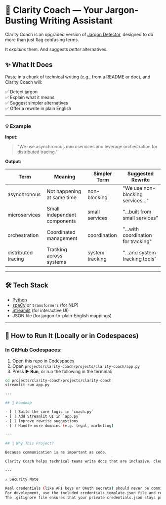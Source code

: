 # 🧠 Clarity Coach — Your Jargon-Busting Writing Assistant

Clarity Coach is an upgraded version of [Jargon Detector](../jargon-detector), designed to do more than just flag confusing terms.

It *explains* them. And suggests *better* alternatives.

## ✨ What It Does

Paste in a chunk of technical writing (e.g., from a README or doc), and Clarity Coach will:

✅ Detect jargon  
✅ Explain what it means  
✅ Suggest simpler alternatives  
✅ Offer a rewrite in plain English

---

### 💡 Example

**Input:**

> "We use asynchronous microservices and leverage orchestration for distributed tracing."

**Output:**

| Term              | Meaning                      | Simpler Term      | Suggested Rewrite                             |
|-------------------|------------------------------|-------------------|-----------------------------------------------|
| asynchronous      | Not happening at same time   | non-blocking      | "We use non-blocking services..."             |
| microservices     | Small independent components  | small services    | "...built from small services"                |
| orchestration     | Coordinated management       | coordination      | "...with coordination for tracking"           |
| distributed tracing | Tracking across systems    | system tracking   | "...and system tracking tools"                |

---

## 🛠️ Tech Stack

- [Python](https://www.python.org/)
- [spaCy](https://spacy.io/) or `transformers` (for NLP)
- [Streamlit](https://streamlit.io/) (for interactive UI)
- JSON file (for jargon-to-plain-English mappings)

---

## 🚀 How to Run It (Locally or in Codespaces)

### In GitHub Codespaces:
1. Open this repo in Codespaces  
2. Open `projects/clarity-coach/projects/clarity-coach/app.py`  
3. Press ▶️ **Run**, or run the following in the terminal:

```bash
cd projects/clarity-coach/projects/clarity-coach
streamlit run app.py

---

## 📌 Roadmap

- [ ] Build the core logic in `coach.py`
- [ ] Add Streamlit UI in `app.py`
- [ ] Improve rewrite suggestions
- [ ] Handle more domains (e.g. legal, marketing)

---

## 🧠 Why This Project?

Because communication is as important as code.

Clarity Coach helps technical teams write docs that are inclusive, clear, and actually helpful — especially for new devs, cross-functional partners, and open-source users.

---

⚠️ Security Note

Real credentials (like API keys or OAuth secrets) should never be committed to the repository.
For development, use the included credentials_template.json file and replace its placeholder values locally.
The .gitignore file ensures that your private credentials.json stays protected and out of version control.

